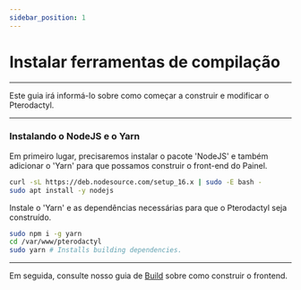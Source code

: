 ```yaml
---
sidebar_position: 1
---
```


# Instalar ferramentas de compilação

***

Este guia irá informá-lo sobre como começar a construir e modificar o Pterodactyl.

***

### Instalando o NodeJS e o Yarn

Em primeiro lugar, precisaremos instalar o pacote 'NodeJS' e também adicionar o 'Yarn' para que possamos construir o front-end do Painel.

```bash
curl -sL https://deb.nodesource.com/setup_16.x | sudo -E bash -
sudo apt install -y nodejs
```

Instale o 'Yarn' e as dependências necessárias para que o Pterodactyl seja construído.

```bash
sudo npm i -g yarn
cd /var/www/pterodactyl
sudo yarn # Installs building dependencies.
```

***

Em seguida, consulte nosso guia de [Build](/docs/3%20-%20Pterodactyl/5%20-%20Extras/3%20-%20Desenvolvimento/construindo.md) sobre como construir o frontend.

